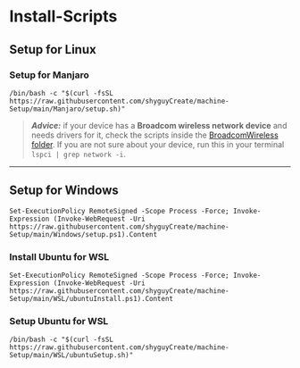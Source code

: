 # Install-Scripts

## Setup for Linux

### Setup for Manjaro
```
/bin/bash -c "$(curl -fsSL https://raw.githubusercontent.com/shyguyCreate/machine-Setup/main/Manjaro/setup.sh)"
```
> ***Advice:*** if your device has a **Broadcom wireless network device** and needs drivers for it, check the scripts inside the [BroadcomWireless folder](./Drivers/BroadcomWireless). If you are not sure about your device, run this in your terminal `lspci | grep network -i`.

------------------------

## Setup for Windows
```
Set-ExecutionPolicy RemoteSigned -Scope Process -Force; Invoke-Expression (Invoke-WebRequest -Uri https://raw.githubusercontent.com/shyguyCreate/machine-Setup/main/Windows/setup.ps1).Content
```

### Install Ubuntu for WSL
```
Set-ExecutionPolicy RemoteSigned -Scope Process -Force; Invoke-Expression (Invoke-WebRequest -Uri https://raw.githubusercontent.com/shyguyCreate/machine-Setup/main/WSL/ubuntuInstall.ps1).Content
```

### Setup Ubuntu for WSL
```
/bin/bash -c "$(curl -fsSL https://raw.githubusercontent.com/shyguyCreate/machine-Setup/main/WSL/ubuntuSetup.sh)"
```
